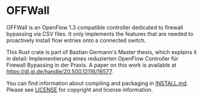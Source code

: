 # OFFWall

OFFWall is an OpenFlow 1.3 compatible controller dedicated to firewall bypassing via CSV files.
It only implements the features that are needed to proactively install flow entries onto a connected switch.

This Rust crate is part of Bastian Germann's Master thesis, which explains it in detail:
Implementierung eines reduzierten OpenFlow Controller für Firewall Bypassing in der Praxis.
A paper on this work is available at https://dl.gi.de/handle/20.500.12116/16577.

You can find information about compiling and packaging in [INSTALL.md](INSTALL.md).
Please see [LICENSE](LICENSE) for copyright and license information.
